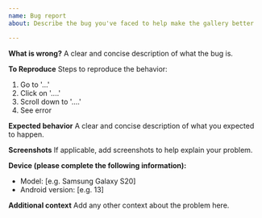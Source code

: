 ```yaml
---
name: Bug report
about: Describe the bug you've faced to help make the gallery better

---
```


**What is wrong?**
A clear and concise description of what the bug is.

**To Reproduce**
Steps to reproduce the behavior:
1. Go to '...'
2. Click on '....'
3. Scroll down to '....'
4. See error

**Expected behavior**
A clear and concise description of what you expected to happen.

**Screenshots**
If applicable, add screenshots to help explain your problem.

**Device (please complete the following information):**
 - Model: [e.g. Samsung Galaxy S20]
 - Android version: [e.g. 13]

**Additional context**
Add any other context about the problem here.

